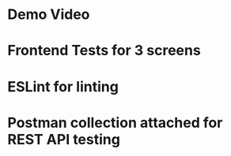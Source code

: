 # Demo Video

# Frontend Tests for 3 screens

# ESLint for linting

# Postman collection attached for REST API testing
